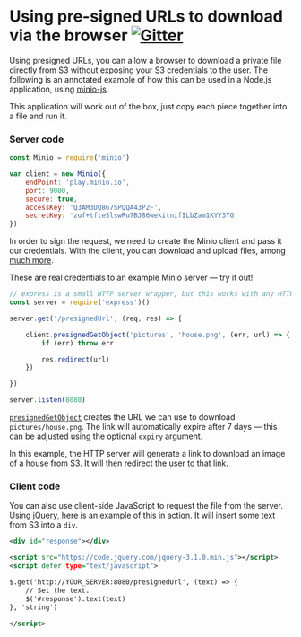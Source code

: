 # Using pre-signed URLs to download via the browser [![Gitter](https://badges.gitter.im/Join%20Chat.svg)](https://gitter.im/minio/minio?utm_source=badge&utm_medium=badge&utm_campaign=pr-badge&utm_content=badge)

Using presigned URLs, you can allow a browser to download a private file
directly from S3 without exposing your S3 credentials to the user. The
following is an annotated example of how this can be used in a Node.js
application, using [minio-js](https://github.com/minio/minio-js).

This application will work out of the box, just copy each piece together into a
file and run it.

### Server code

```javascript
const Minio = require('minio')

var client = new Minio({
    endPoint: 'play.minio.io',
    port: 9000,
    secure: true,
    accessKey: 'Q3AM3UQ867SPQQA43P2F',
    secretKey: 'zuf+tfteSlswRu7BJ86wekitnifILbZam1KYY3TG'
})
```

In order to sign the request, we need to create the Minio client and pass it
our credentials. With the client, you can download and upload files,
among [much more](https://github.com/minio/minio-js/blob/master/docs/API.md).

These are real credentials to an example Minio server — try it out!

```javascript
// express is a small HTTP server wrapper, but this works with any HTTP server
const server = require('express')()

server.get('/presignedUrl', (req, res) => {

    client.presignedGetObject('pictures', 'house.png', (err, url) => {
        if (err) throw err

        res.redirect(url)
    })

})

server.listen(8080)
```

[`presignedGetObject`](https://docs.minio.io/docs/javascript-client-api-reference#presignedGetObject)
creates the URL we can use to download `pictures/house.png`. The link will
automatically expire after 7 days — this can be adjusted using the optional
`expiry` argument.

In this example, the HTTP server will generate a link to download an image of
a house from S3. It will then redirect the user to that link.

### Client code
You can also use client-side JavaScript to request the file from the server.
Using [jQuery](http://jquery.com/), here is an example of this in action. It
will insert some text from S3 into a `div`.

```xml
<div id="response"></div>

<script src="https://code.jquery.com/jquery-3.1.0.min.js"></script>
<script defer type="text/javascript">

$.get('http://YOUR_SERVER:8080/presignedUrl', (text) => {
	// Set the text.
	$('#response').text(text)
}, 'string')

</script>
```
